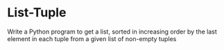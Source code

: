 # List-Tuple
Write a Python program to get a list, sorted in increasing order by the last element in each tuple from a given list of non-empty tuples
